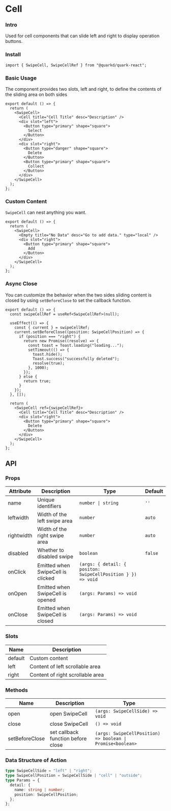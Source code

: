 # Cell

### Intro

Used for cell components that can slide left and right to display operation buttons.

### Install

```tsx
import { SwipeCell, SwipeCellRef } from "@quarkd/quark-react";
```

### Basic Usage

The component provides two slots, left and right, to define the contents of the sliding area on both sides

```tsx
export default () => {
  return (
    <SwipeCell>
      <Cell title="Cell Title" desc="Description" />
      <div slot="left">
        <Button type="primary" shape="square">
          Select
        </Button>
      </div>
      <div slot="right">
        <Button type="danger" shape="square">
          Delete
        </Button>
        <Button type="primary" shape="square">
          Collect
        </Button>
      </div>
    </SwipeCell>
  );
};
```

### Custom Content

`SwipeCell` can nest anything you want.

```tsx
export default () => {
  return (
    <SwipeCell>
      <Empty title="No Data" desc="Go to add data." type="local" />
      <div slot="right">
        <Button type="primary" shape="square">
          Add
        </Button>
      </div>
    </SwipeCell>
  );
};
```

### Async Close

You can customize the behavior when the two sides sliding content is closed by using `setBeforeClose` to set the callback function.

```tsx
export default () => {
  const swipeCellRef = useRef<SwipeCellRef>(null);

  useEffect(() => {
    const { current } = swipeCellRef;
    current.setBeforeClose((position: SwipeCellPosition) => {
      if (position === "right") {
        return new Promise((resolve) => {
          const toast = Toast.loading("loading...");
          setTimeout(() => {
            toast.hide();
            Toast.success("successfully deleted");
            resolve(true);
          }, 1000);
        });
      } else {
        return true;
      }
    });
  }, []);

  return (
    <SwipeCell ref={swipeCellRef}>
      <Cell title="Cell Title" desc="Description" />
      <div slot="right">
        <Button type="primary" shape="square">
          Delete
        </Button>
      </div>
    </SwipeCell>
  );
};
```

## API

### Props

| Attribute  | Description                       | Type                                                         | Default |
| ---------- | --------------------------------- | ------------------------------------------------------------ | ------- |
| name       | Unique identifiers                | `number \| string`                                           | `''`    |
| leftwidth  | Width of the left swipe area      | `number`                                                     | `auto`  |
| rightwidth | Width of the right swipe area     | `number`                                                     | `auto`  |
| disabled   | Whether to disabled swipe         | `boolean `                                                   | `false` |
| onClick    | Emitted when SwipeCell is clicked | `(args: { detail: { positon: SwipeCellPosition } }) => void` |
| onOpen     | Emitted when SwipeCell is opened  | `(args: Params) => void`                                     |
| onClose    | Emitted when SwipeCell is closed  | `(args: Params) => void`                                     |

### Slots

| Name    | Description                      |
| ------- | -------------------------------- |
| default | Custom content                   |
| left    | Content of left scrollable area  |
| right   | Content of right scrollable area |

### Methods

| Name           | Description                        | Type                                                       |
| -------------- | ---------------------------------- | ---------------------------------------------------------- |
| open           | open SwipeCell                     | `(args: SwipeCellSide) => void`                            |
| close          | close SwipeCell                    | `() => void`                                               |
| setBeforeClose | set callback function before close | `(args: SwipeCellPosition) => boolean \| Promise<boolean>` |

### Data Structure of Action

```ts
type SwipeCellSide = "left" | "right";
type SwipeCellPosition = SwipeCellSide | "cell" | "outside";
type Params = {
  detail: {
    name: string | number;
    position: SwipeCellPosition;
  };
};
```

